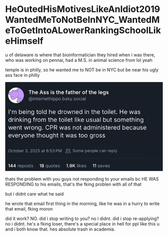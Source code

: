 # HeOutedHisMotivesLikeAnIdiot2019WantedMeToNotBeInNYC_WantedMeToGetIntoALowerRankingSchoolLikeHimself

u of delaware is where that bioinformatician they hired when i was there, who was working on pennai, had a M.S. in animal science from lol yeah

temple is in philly, so he wanted me to NOT be in NYC but be near his ugly ass face in philly

![img](https://raw.githubusercontent.com/ionicstraw/JasonMooreShouldHaveBeenOnS-U-I-C-I-D-EWatchSinceFebApril2017HesBeenWanting2TakeEveryoneOutWithHim/refs/heads/main/the-contents-of-this-post-are-not-related-to-the-title-of-this-repos_not-at-all_its-just-funny_the-post-that-is-pt4-but-good-riddance.png)

thats the problem with you guys not responding to your emails bc HE WAS RESPONDING to his emails, that's the fking problen with all of that

but i didnt care what he said

he wrote that email first thing in the morning, like he was in a hurry to write that email, fking moron

did it work? NO. did i stop writing to you? no i didnt. did i stop re-applying? no i didnt. he's a fking loser, there's a special place in hell for ppl like this u and i both know that. hes absolute trash in academia.
